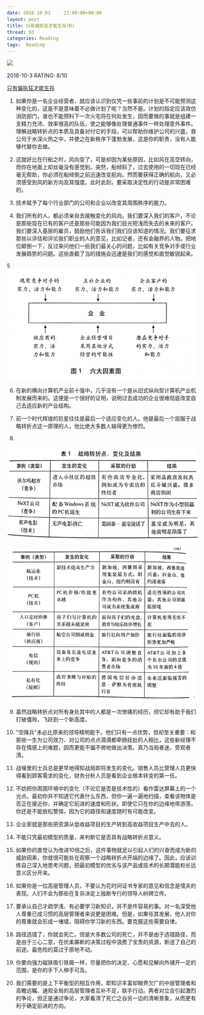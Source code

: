 ```yaml
---
date: 2016-10-03	 23:00:00+00:00
layout: post
title: 只有偏执狂才能生存(R)
thread: 93
categories: Reading
tags:  Reading
---
```


<img src="https://images-cn-8.ssl-images-amazon.com/images/I/41bFadsZ09L.jpg" width="200" />

2016-10-3 RATING: 8/10

[只有偏执狂才能生存](https://www.amazon.cn/%E5%8F%AA%E6%9C%89%E5%81%8F%E6%89%A7%E7%8B%82%E6%89%8D%E8%83%BD%E7%94%9F%E5%AD%98-%E7%89%B9%E7%A7%8D%E7%BB%8F%E7%90%86%E4%BA%BA%E5%9F%B9%E8%AE%AD%E6%89%8B%E5%86%8C-%E5%AE%89%E8%BF%AA%C2%B7%E6%A0%BC%E9%B2%81%E5%A4%AB/dp/B00HFMP0GU/ref=sr_1_1?ie=UTF8&qid=1475458823)

1. 如果你是一名企业经营者，就应该认识到仅凭一些事前的计划是不可能预测这种变化的，这是不是意味着不必做计划了呢？当然不是。计划的指定应该效仿消防部门，谁也不能预料下一次火宅将在何处发生，因而要做的事就是组建一支精力充沛、效率很高的队伍，使之能够像处理普通事件一样处理意外事件。理解战略转折点的本质及具备对付它的手段，可以帮助你维护公司的兴盛，救公司于水深火热之中，并使之在新秩序下蓬勃发展，这是你的职责，没有人能够代替你去做。

2. 这就好比在行船之时，风向变了，可是却因为某些原因，比如风在高空转向，而你在地面上却丝毫没有感觉到。突然，船倾斜了，过去使用的一切现在已经毫无帮助，你必须在船倾倒之前迅速改变航向。然而要获得正确的航向，又必须感受到风的新方向及其强度。此时此刻，要采取决定性的行动是非常困难的。

3. 技术赋予了每个行业部门的公司和企业以改变其周围秩序的能力。

4. 我们所有的人，都必须亲自去接触变化的风向。我们要深入我们的客户，不论是那些现在已有的客户还是那些可能因为我们目光短浅而失去的未来的客户。我们要深入基层的雇员，鼓励他们告诉我们我们应该知道的情况。我们要征求那些以评估和评论我们职业的人的意见，比如记者，还有金融界的人物。把地位颠倒一下，反过来问他们一些我们最关心的问题，比如有关竞争对手或行业发展趋势的问题。这些直截了当的措施会迅速是我们的感觉和直觉敏锐起来。

5
![Alt text](/images/只有偏执狂才能生存/影响竞争力的六大因素.jpg)

6. 在新的横向计算机产业前十强中，几乎没有一个是从旧式纵向型计算机产业机制发展而来的。这便是一个很好的证明，说明过去成功的企业很难彻底改变自己去适应新的产业结构。

7. 前一个时代辉煌的巨星往往是最后一个适应变化的人。他是最后一个屈服于战略转折点这一原理的人，他比绝大多数人输得更为惨烈。

8. 
![Alt text](/images/只有偏执狂才能生存/战略转折点1.jpg)

![Alt text](/images/只有偏执狂才能生存/战略转折点2.jpg)

9. 虽然战略转折点对所有身处其中的人都是一次惨痛的经历，但它却有助于我们打破僵局，飞跃到一个新高度。

10. "空降兵"未必比原来的领导精明能干。他们只有一点优势，但却至关重要：和那些一生为公司效力、对公司的点点滴滴都牵肠挂肚的人相比，这些新经理不存在情感上的难题，因而更能不偏不倚地做出决策。真乃当局者迷，旁观者清。

11. 战壕里的士兵总是更早地得知战局即将发生的变化。销售人员比管理人员更快得看到顾客需求的变化，财务分析人员是看到企业根本转变的第一任。

12. 不妨把你周围环境中的变化（不论它是否是技术性的）看作雷达屏幕上的一个光点。最初你并不知道它代表什么东西，但你一遍一遍地扫描，查看该物体是否正在接近你，并确定它前进的速度和形状。即使它只在你的边缘地带游荡，你还是不能放松警惕，因为它的路径和速度随时有可能改变。

13. 企业家就是那些把资源从低收益项目的生产转到高收益项目生产中去的人。

14. 不能只凭最初模型的质量，来判断它是否具有战略转折点意义。

15. 如果你的直觉认为改进10倍之后，这件事物就足以引起人们的兴奋而成为新的威胁因素，你就很可能处在观察一个战略转折点开端的边缘了。因此，应该训练自己深入地思考问题，把最初模型的优劣与该产品或技术的长期潜能和长远意义区分开来。

16. 如果你是一位高层管理人员，不要认为花时间证书专家的意见和信念是懦夫的表现。人们不会为那些在复杂决定上独断专行的领导人树碑立传。

17. 要承认自己才疏学浅、有必要学习新知识，并不是件容易的事。对一名深受他人尊重已成习惯的高层管理者来说更是困难。但是，如果任其发展，他人对你的尊重就会形成一堵墙，阻碍你学习新的东西。要克服这些需要自律。

18. 路径选错了，你就会死亡。但是大多数公司的死亡，并不是由于选错路径，而是由于三心二意，在优柔寡断的决策过程中浪费了宝贵的资源，断送了自己的前途。最危险的莫过于原地不动。

19. 你要向强力磁铁吸引铁屑一样，尽量把你的决定、心愿和见解向外铺开一定的范围，是你的手下人伸手可及。

20. 我们需要的是上下平衡型的相互作用，即知识丰富却眼界欠广的中层管理者和高瞻远瞩、通观全局的高层管理者互补不足，联手行动。两者对立会引起激烈的争论，但正是通过争论，大家看清了死亡之谷另一边的清晰景象，从而更有利于确定前进的方向。


